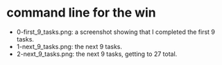 # command line for the win
* 0-first_9_tasks.png: a screenshot showing that I completed the first 9 tasks.
* 1-next_9_tasks.png: the next 9 tasks.
* 2-next_9_tasks.png: the next 9 tasks, getting to 27 total.
